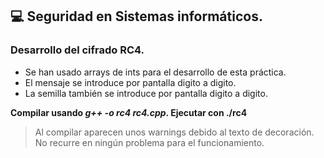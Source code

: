 ## :computer:	Seguridad en Sistemas informáticos. ### 
### Desarrollo del cifrado RC4.

- Se han usado arrays de ints para el desarrollo de esta práctica. 
- El mensaje se introduce por pantalla digito a digito.
- La semilla también se introduce por pantalla digito a digito.     

**Compilar usando _g++ -o rc4 rc4.cpp_. Ejecutar con ./rc4**
        
> Al compilar aparecen unos warnings debido al texto de decoración. No recurre en ningún problema para el funcionamiento.
